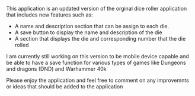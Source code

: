 This application is an updated version of the orginal dice roller application that includes new features such as:
- A name and description section that can be assign to each die.
- A save button to display the name and description of the die
- A section that displays the die and corresponding number that the die rolled

I am currently still working on this version to be mobile device capable and be able to have a save function for various 
types of games like Dungeons and dragons (DND) and Warhammer 40k

Please enjoy the application and feel free to comment on any improvemnts or ideas that should be added to the application
